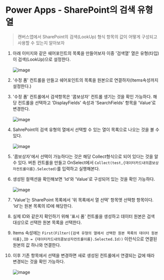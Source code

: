 # Power Apps - SharePoint의 검색 유형 열
> 캔버스앱에서 SharePoint의 검색(LookUp) 형식 항목의 값이 어떻게 구성되고 사용할 수 있는지 알아보자

1. 아래 이미지와 같은 쉐어포인트의 목록을 만들어보자 이중 '검색열' 열은 유형(타입)이 검색(LookUp)으로 설정한다.<br><br>![image](https://user-images.githubusercontent.com/39551265/187955691-31f10648-463b-4fc5-a374-2288510c9f31.png)<br>

2. '수정 폼' 컨트롤을 만들고 쉐어포인트의 목록을 원본으로 연결하자(Items속성까지 설정한다.)

3. '수정 폼' 컨트롤에서 검색항목은 '콤보상자' 컨트롤 생기는 것을 확인 가능하다. 해당 컨트롤을 선택하고 'DisplayFields' 속성과 'SearchFields' 항목을 'Value'로 변경한다. <br><br>![image](https://user-images.githubusercontent.com/39551265/187958173-6caede67-7831-442c-ab3b-e7aa20760df1.png)<br>

4. SahrePoint의 검색 유형의 열에서 선택할 수 있는 열이 목록으로 나오는 것을 볼 수 있다. <br><br>![image](https://user-images.githubusercontent.com/39551265/187960684-a82d3997-bccc-4036-8a6b-0b0bedd613f4.png)<br>

5. '콤보상자'에서 선택이 가능하다는 것은 해당 Collect형식으로 되어 있다는 것을 알 수 있다. 버튼 컨트롤을 만들고 OnSelect에서 `Collect(test,{데이터카드내의콤보상자컨트롤이름}.Selected)`를 입력하고 실행해본다.

6. 생성된 컬렉션을 확인해보면 'Id'와 'Value'로 구성되어 있는 것을 확인 가능하다.<br><br>![image](https://user-images.githubusercontent.com/39551265/187969241-df41caab-6c45-4f79-b359-6ccfacfc1314.png)<br>

7. 'Value'는 SharePoint 목록에서 '위 목록에서 열 선택' 항목엣 선택항 항목이다. 'Id'는 원본 목록의 ID에 해당한다.

8. 실제 ID와 같은지 확인하기 위해 '표시 폼' 컨트롤을 생성하고 데이터 원본은 검색 대상으로 선택한 원본 목록을 선택한다.
9. Items 속성에는 `First(Filter({검색 유형의 열에서 선택한 원본 목록의 데이터 원본이름},ID = {데이터카드내의콤보상자컨트롤이름}.Selected.Id))` 이런식으로 연결된 원본의 값 하나와 연결한다.

10. 이후 기존 항목에서 선택을 변경하면 새로 생성된 컨트롤에서 연결되는 값에 때라 변경되는 것을 확인 가능하다.<br><br>![image](https://user-images.githubusercontent.com/39551265/187970638-c49aa495-d603-413a-ae82-605ad30377d5.png)<br>